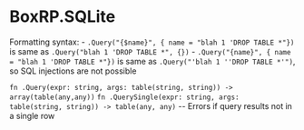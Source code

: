 # BoxRP.SQLite

Formatting syntax:
    - `.Query("{$name}", { name = "blah 1 'DROP TABLE *"})` is same as `.Query("blah 1 'DROP TABLE *", {})`
    - `.Query("{name}", { name = "blah 1 'DROP TABLE *"})` is same as `.Query("'blah 1 ''DROP TABLE *'")`, so SQL injections are not possible

`fn .Query(expr: string, args: table(string, string)) -> array(table(any,any))`
`fn .QuerySingle(expr: string, args: table(string, string)) -> table(any, any)` -- Errors if query results not in a single row
